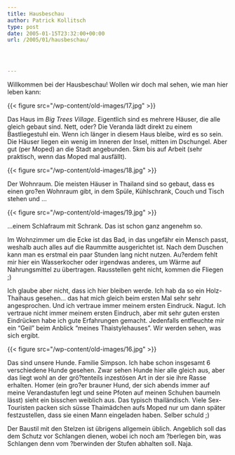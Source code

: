 ```yaml
---
title: Hausbeschau
author: Patrick Kollitsch
type: post
date: 2005-01-15T23:32:00+00:00
url: /2005/01/hausbeschau/




---
```

Willkommen bei der Hausbeschau! Wollen wir doch mal sehen, wie man hier leben kann:

{{< figure src="/wp-content/old-images/17.jpg" >}}

Das Haus im _Big Trees Village_. Eigentlich sind es mehrere Häuser, die alle gleich gebaut sind. Nett, oder? Die Veranda lädt direkt zu einem Bastliegestuhl ein. Wenn ich länger in diesem Haus bleibe, wird es so sein. Die Häuser liegen ein wenig im Inneren der Insel, mitten im Dschungel. Aber gut (per Moped) an die Stadt angebunden. 5km bis auf Arbeit (sehr praktisch, wenn das Moped mal ausfällt).

{{< figure src="/wp-content/old-images/18.jpg" >}}

Der Wohnraum. Die meisten Häuser in Thailand sind so gebaut, dass es einen gro?en Wohnraum gibt, in dem Spüle, Kühlschrank, Couch und Tisch stehen und &#8230;

{{< figure src="/wp-content/old-images/19.jpg" >}}

&#8230;einem Schlafraum mit Schrank. Das ist schon ganz angenehm so. 

Im Wohnzimmer um die Ecke ist das Bad, in das ungefähr ein Mensch passt, weshalb auch alles auf die Raummitte ausgerichtet ist. Nach dem Duschen kann man es erstmal ein paar Stunden lang nicht nutzen. Au?erdem fehlt mir hier ein Wasserkocher oder irgendwas anderes, um Wärme auf Nahrungsmittel zu übertragen. Rausstellen geht nicht, kommen die Fliegen ;)

Ich glaube aber nicht, dass ich hier bleiben werde. Ich hab da so ein Holz-Thaihaus gesehen&#8230; das hat mich gleich beim ersten Mal sehr sehr angesprochen. Und ich vertraue immer meinem ersten Eindruck. Nagut. Ich vertraue nicht immer meinem ersten Eindruch, aber mit sehr guten ersten Eindrücken habe ich gute Erfahrungen gemacht. Jedenfalls entfleuchte mir ein &#8220;Geil&#8221; beim Anblick &#8220;meines Thaistylehauses&#8221;. Wir werden sehen, was sich ergibt.

{{< figure src="/wp-content/old-images/16.jpg" >}}

Das sind unsere Hunde. Familie Simpson. Ich habe schon insgesamt 6 verschiedene Hunde gesehen. Zwar sehen Hunde hier alle gleich aus, aber das liegt wohl an der grö?tenteils inzestösen Art in der sie ihre Rasse erhalten. Homer (ein gro?er brauner Hund, der sich abends immer auf meine Verandastufen legt und seine Pfoten auf meinen Schuhen baumeln lässt) sieht ein bisschen weiblich aus. Das typisch thailändisch. Viele Sex-Touristen packen sich süsse Thaimädchen aufs Moped nur um dann später festzustellen, dass sie einen Mann eingeladen haben. Selber schuld ;)

Der Baustil mit den Stelzen ist übrigens allgemein üblich. Angeblich soll das dem Schutz vor Schlangen dienen, wobei ich noch am ?berlegen bin, was Schlangen denn vom ?berwinden der Stufen abhalten soll. Naja.